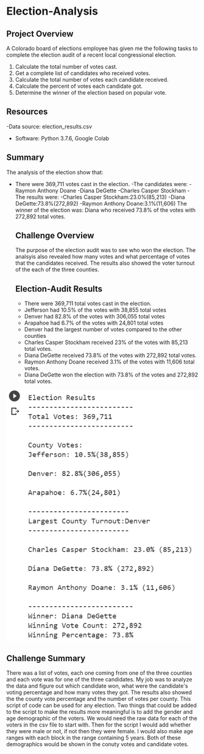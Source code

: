 # Election-Analysis

## Project Overview
A Colorado board of elections employee has given me the following tasks to complete the election audit of a recent local congressional election. 

1. Calculate the total number of votes cast.
2. Get a complete list of candidates who received votes.
3. Calculate the total number of votes each candidate received. 
4. Calculate the percent of votes each candidate got. 
5. Determine the winner of the election based on popular vote. 

## Resources
-Data source: election_results.csv
- Software: Python 3.7.6, Google Colab

## Summary 
The analysis of the election show that: 
- There were 369,711 votes cast in the election. 
-The candidates were: 
  -Raymon Anthony Doane 
  -Diana DeGette 
  -Charles Casper Stockham 
 -The results were: 
  -Charles Casper Stockham:23.0%(85,213) 
  -Diana DeGette:73.8%(272,892) 
  -Raymon Anthony Doane:3.1%(11,606) 
The winner of the election was: 
  Diana who received 73.8% of the votes with 272,892 total votes. 
  
  ## Challenge Overview
  The purpose of the election audit was to see who won the election. The analsyis also revealed how many votes and what percentage of votes that the candidates received. The results also showed the voter turnout of the each of the three counties. 
  
  ## Election-Audit Results
  * There were 369,711 total votes cast in the election.
  * Jefferson had 10.5% of the votes with 38,855 total votes
  * Denver had 82.8% of the votes with 306,055 total votes
  * Arapahoe had 6.7% of the votes with 24,801 total votes
  * Denver had the largest number of votes compared to the other counties
  * Charles Casper Stockham received 23% of the votes with 85,213 total votes. 
  * Diana DeGette received 73.8% of the votes with 272,892 total votes. 
  * Raymon Anthony Doane received 3.1% of the votes with 11,606 total votes.
  * Diana DeGette won the election with 73.8% of the votes and 272,892 total votes. 
  
![challenge_three_pic.png](https://github.com/JoelS-Pebbles/Election-Analysis/blob/master/challege%20three%20pic.PNG)
  
  ## Challenge Summary
  There was a list of votes, each one coming from one of the three counties and each vote was for one of the three candidates. My job was to analyze the data and figure out which candidate won, what were the candidate's voting percentage and how many votes they got. The results also showed the the county vote percentage and the number of votes per county.
  This script of code can be used for any election. Two things that could be added to the script to make the results more meaningful is to add the gender and age demographic of the voters. We would need the raw data for each of the voters in the csv file to start with. Then for the script I would add whether they were male or not, if not then they were female. I would also make age ranges with each block in the range containing 5 years. Both of these demographics would be shown in the conuty votes and candidate votes. 
